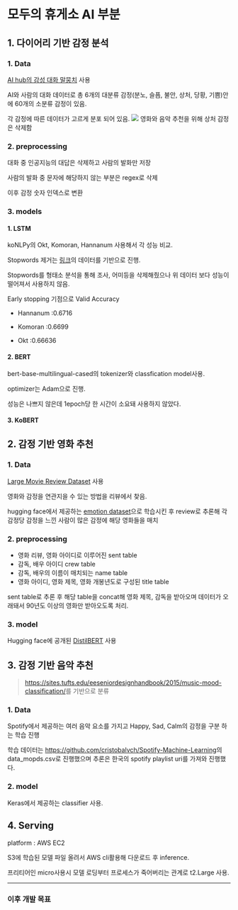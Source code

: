 # 모두의 휴게소 AI 부분

## 1. 다이어리 기반 감정 분석

### 1. Data
[AI hub의 감성 대화 말뭉치](https://aihub.or.kr/aidata/7978) 사용 

AI와 사람의 대화 데이터로 총 6개의 대분류 감정(분노, 슬픔, 불안, 상처, 당황, 기쁨)안에 60개의 소분류 감정이 있음.


각 감정에 따른 데이터가 고르게 분포 되어 있음.
![](https://images.velog.io/images/yerimch/post/daa31f66-909f-4081-8fbd-b7efd520ba7c/image.png)
영화와 음악 추천을 위해 상처 감정은 삭제함

### 2. preprocessing
대화 중 인공지능의 대답은 삭제하고 사람의 발화만 저장

사람의 발화 중 문자에 해당하지 않는 부분은 regex로 삭제

이후 감정 숫자 인덱스로 변환

### 3. models

#### 1. LSTM
koNLPy의 Okt, Komoran, Hannanum 사용해서 각 성능 비교.

Stopwords 제거는 [링크](https://www.ranks.nl/stopwords/korean)의 데이터를 기반으로 진행.

Stopwords를 형태소 분석을 통해 조사, 어미등을 삭제해줬으나 위 데이터 보다 성능이 떨어져서 사용하지 않음.

Early stopping 기점으로 Valid Accuracy

- Hannanum :0.6716

- Komoran :0.6699

- Okt :0.66636

#### 2. BERT
bert-base-multilingual-cased의 tokenizer와 classfication model사용.

optimizer는 Adam으로 진행.

성능은 나쁘지 않은데 1epoch당 한 시간이 소요돼 사용하지 않았다.

#### 3. KoBERT

## 2. 감정 기반 영화 추천

### 1. Data
[Large Movie Review Dataset](https://ai.stanford.edu/~amaas/data/sentiment/) 사용

영화와 감정을 연관지을 수 있는 방법을 리뷰에서 찾음.

hugging face에서 제공하는 [emotion dataset](https://huggingface.co/datasets/emotion)으로 학습시킨 후 review로 추론해 각 감정당 감정을 느낀 사람이 많은 감정에 해당 영화들을 매치

### 2. preprocessing
- 영화 리뷰, 영화 아이디로 이루어진 sent table
- 감독, 배우 아이디 crew table
- 감독, 배우의 이름이 매치되는 name table
- 영화 아이디, 영화 제목, 영화 개봉년도로 구성된 title table

sent table로 추론 후 해당 table을 concat해 영화 제목, 감독을 받아오며 데이터가 오래돼서 90년도 이상의 영화만 받아오도록 처리.
### 3. model
Hugging face에 공개된 [DistilBERT](https://huggingface.co/docs/transformers/model_doc/distilbert) 사용

## 3. 감정 기반 음악 추천
><https://sites.tufts.edu/eeseniordesignhandbook/2015/music-mood-classification/>를 기반으로 분류

### 1. Data
Spotify에서 제공하는 여러 음악 요소를 가지고 Happy, Sad, Calm의 감정을 구분 하는 학습 진행

학습 데이터는 <https://github.com/cristobalvch/Spotify-Machine-Learning>의 data_mopds.csv로 진행했으며 추론은 한국의 spotify playlist uri를 가져와 진행했다.
### 2. model
Keras에서 제공하는 classifier 사용.

## 4. Serving

platform : AWS EC2

S3에 학습된 모델 파일 올려서 AWS cli활용해 다운로드 후 inference.

프리티어인 micro사용시 모델 로딩부터 프로세스가 죽어버리는 관계로 t2.Large 사용.

---
### 이후 개발 목표

